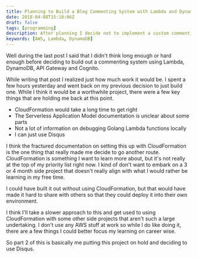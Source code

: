 ```yaml
---
title: Planning to Build a Blog Commenting System with Lambda and DynamoDB, part 2
date: 2018-04-08T15:10:06Z
draft: false
tags: [programming]
description: After planning I decide not to implement a custom commenting system using Lambda and DynamoDB.  It would be a lot of work.
keywords: [AWS, Lambda, DynamoDB]
---
```


Well during the last post I said that I didn't think long enough or hard enough before deciding to build
out a commenting system using Lambda, DynamoDB, API Gateway and Cognito.

While writing that post I realized just how much work it would be.  I spent a few hours yesterday and went
back on my previous decision to just build one.  While I think it would be a worthwhile project, there were
a few key things that are holding me back at this point.

* CloudFormation would take a long time to get right
* The Serverless Application Model documentation is unclear about some parts
* Not a lot of information on debugging Golang Lambda functions locally 
* I can just use Disqus

I think the fractured documentation on setting this up with CloudFormation is the one thing that really made
me decide to go another route.  CloudFormation is something I want to learn more about, but it's not really
at the top of my priority list right now.  I kind of don't want to embark on a 3 or 4 month side project that
doesn't really align with what I would rather be learning in my free time.

I could have built it out without using CloudFormation, but that would have made it hard to share with others 
so that they could deploy it into their own environment.

I think I'll take a slower approach to this and get used to using CloudFormation with some other side projects
that aren't such a large undertaking.  I don't use any AWS stuff at work so while I do like doing it, there 
are a few things I could better focus my learning on career wise.

So part 2 of this is basically me putting this project on hold and deciding to use Disqus.
